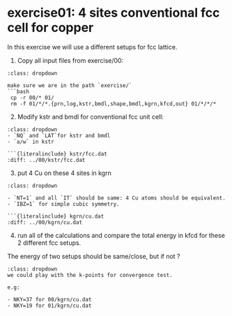 # exercise01: 4 sites conventional fcc cell for copper

In this exercise we will use a different setups for fcc lattice.

1. Copy all input files from exercise/00:

```{hint}
:class: dropdown

make sure we are in the path `exercise/`
```bash
 cp -r 00/* 01/
 rm -f 01/*/*.{prn,log,kstr,bmdl,shape,bmdl,kgrn,kfcd,out} 01/*/*/*

```


2. Modify kstr and bmdl for conventional fcc unit cell:

```{hint}
:class: dropdown
- `NQ` and `LAT`for kstr and bmdl
- `a/w` in kstr

```{literalinclude} kstr/fcc.dat
:diff: ../00/kstr/fcc.dat
```

3. put 4 Cu on these 4 sites in kgrn
```{hint}
:class: dropdown

- `NT=1` and all `IT` should be same: 4 Cu atoms should be equivalent.
- `IBZ=1` for simple cubic symmetry.

```{literalinclude} kgrn/cu.dat
:diff: ../00/kgrn/cu.dat
```

4. run all of the calculations and compare the total energy in kfcd for these 2 different fcc setups.

The energy of two setups should be same/close, but if not ?

```{hint}
:class: dropdown
we could play with the k-points for convergence test.

e.g:

- NKY=37 for 00/kgrn/cu.dat
- NKY=19 for 01/kgrn/cu.dat

```
